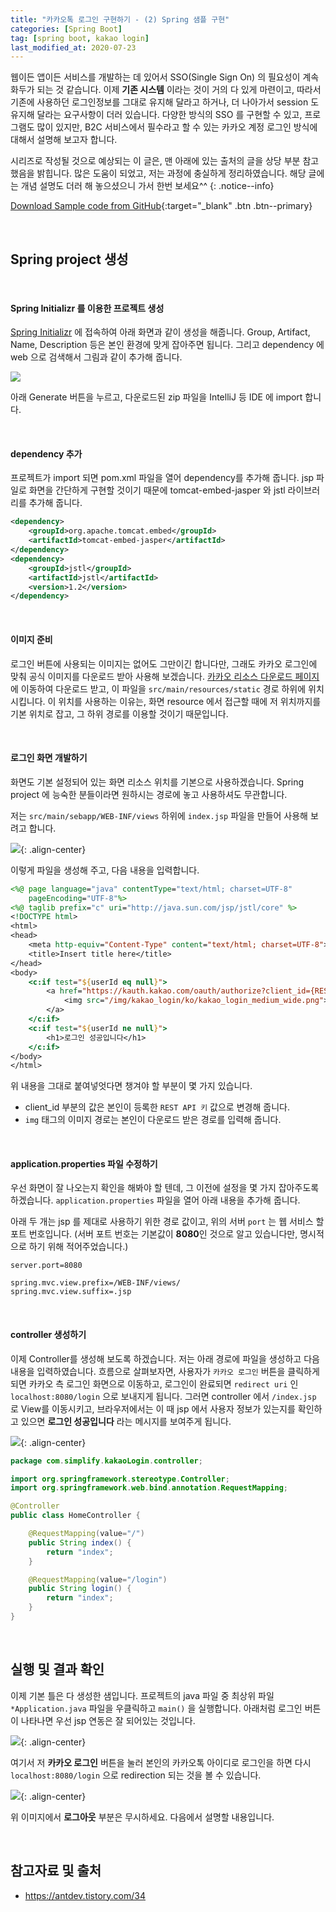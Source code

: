 ```yaml
---
title: "카카오톡 로그인 구현하기 - (2) Spring 샘플 구현"
categories: [Spring Boot]
tag: [spring boot, kakao login]
last_modified_at: 2020-07-23
---
```

웹이든 앱이든 서비스를 개발하는 데 있어서 SSO(Single Sign On) 의 필요성이 계속 화두가 되는 것 같습니다. 이제 **기존 시스템** 이라는 것이 거의 다 있게 마련이고, 따라서 기존에 사용하던 로그인정보를 그대로 유지해 달라고 하거나, 더 나아가서 session 도 유지해 달라는 요구사항이 더러 있습니다. 다양한 방식의 SSO 를 구현할 수 있고, 프로그램도 많이 있지만, B2C 서비스에서 필수라고 할 수 있는 카카오 계정 로그인 방식에 대해서 설명해 보고자 합니다. 

시리즈로 작성될 것으로 예상되는 이 글은, 맨 아래에 있는 출처의 글을 상당 부분 참고했음을 밝힙니다. 많은 도움이 되었고, 저는 과정에 충실하게 정리하였습니다. 해당 글에는 개념 설명도 더러 해 놓으셨으니 가서 한번 보세요^^
{: .notice--info}

[Download Sample code from GitHub](https://github.com/simpl-ify/SampleProjects/tree/master/kakaoLogin){:target="_blank" .btn .btn--primary}

<br/>

## Spring project 생성

<br/>

#### Spring Initializr 를 이용한 프로젝트 생성

[Spring Initializr](https://start.spring.io/) 에 접속하여 아래 화면과 같이 생성을 해줍니다. Group, Artifact, Name, Description 등은 본인 환경에 맞게 잡아주면 됩니다. 그리고 dependency 에 web 으로 검색해서 그림과 같이 추가해 줍니다.

![](/assets/images/posts/dev/backend/2020-07-23-kakao-login-2/start.spring.io-2020.07.23-11_26_38.png)

아래 Generate 버튼을 누르고, 다운로드된 zip 파일을 IntelliJ 등 IDE 에 import 합니다.

<br/>

#### dependency 추가

프로젝트가 import 되면 pom.xml 파일을 열어 dependency를 추가해 줍니다. jsp 파일로 화면을 간단하게 구현할 것이기 때문에 tomcat-embed-jasper 와 jstl 라이브러리를 추가해 줍니다.

```xml
<dependency>
    <groupId>org.apache.tomcat.embed</groupId>
    <artifactId>tomcat-embed-jasper</artifactId>
</dependency>
<dependency>
    <groupId>jstl</groupId>
    <artifactId>jstl</artifactId>
    <version>1.2</version>
</dependency>
```

<br/>

#### 이미지 준비

로그인 버튼에 사용되는 이미지는 없어도 그만이긴 합니다만, 그래도 카카오 로그인에 맞춰 공식 이미지를 다운로드 받아 사용해 보겠습니다. [카카오 리소스 다운로드 페이지](https://developers.kakao.com/tool/resource/login) 에 이동하여 다운로드 받고, 이 파일을 `src/main/resources/static` 경로 하위에 위치시킵니다. 이 위치를 사용하는 이유는, 화면 resource 에서 접근할 때에 저 위치까지를 기본 위치로 잡고, 그 하위 경로를 이용할 것이기 때문입니다. 

<br/>

#### 로그인 화면 개발하기

화면도 기본 설정되어 있는 화면 리소스 위치를 기본으로 사용하겠습니다. Spring project 에 능숙한 분들이라면 원하시는 경로에 놓고 사용하셔도 무관합니다. 

저는 `src/main/sebapp/WEB-INF/views` 하위에 `index.jsp` 파일을 만들어 사용해 보려고 합니다. 

![](/assets/images/posts/dev/backend/2020-07-23-kakao-login-2/screenCapture.png){: .align-center}

이렇게 파일을 생성해 주고, 다음 내용을 입력합니다. 

```jsp
<%@ page language="java" contentType="text/html; charset=UTF-8"
    pageEncoding="UTF-8"%>
<%@ taglib prefix="c" uri="http://java.sun.com/jsp/jstl/core" %>
<!DOCTYPE html>
<html>
<head>
    <meta http-equiv="Content-Type" content="text/html; charset=UTF-8">
    <title>Insert title here</title>
</head>
<body>
    <c:if test="${userId eq null}">
        <a href="https://kauth.kakao.com/oauth/authorize?client_id={REST API 키}&redirect_uri=http://localhost:8080/login&response_type=code">
            <img src="/img/kakao_login/ko/kakao_login_medium_wide.png">
        </a>
    </c:if>
    <c:if test="${userId ne null}">
        <h1>로그인 성공입니다</h1>
    </c:if>
</body>
</html>
```

위 내용을 그대로 붙여넣엇다면 챙겨야 할 부분이 몇 가지 있습니다. 
- client_id 부분의 값은 본인이 등록한 `REST API 키` 값으로 변경해 줍니다. 
- `img` 태그의 이미지 경로는 본인이 다운로드 받은 경로를 입력해 줍니다. 

<br/>

#### application.properties 파일 수정하기

우선 화면이 잘 나오는지 확인을 해봐야 할 텐데, 그 이전에 설정을 몇 가지 잡아주도록 하겠습니다. `application.properties` 파일을 열어 아래 내용을 추가해 줍니다. 

아래 두 개는 jsp 를 제대로 사용하기 위한 경로 값이고, 위의 서버 `port` 는 웹 서비스 할 포트 번호입니다. (서버 포트 번호는 기본값이 **8080**인 것으로 알고 있습니다만, 명시적으로 하기 위해 적어주었습니다.)

```properties
server.port=8080
 
spring.mvc.view.prefix=/WEB-INF/views/
spring.mvc.view.suffix=.jsp
```

<br/>

#### controller 생성하기

이제 Controller를 생성해 보도록 하겠습니다. 저는 아래 경로에 파일을 생성하고 다음 내용을 입력하였습니다. 흐름으로 살펴보자면, 사용자가 `카카오 로그인` 버튼을 클릭하게 되면 카카오 측 로그인 화면으로 이동하고, 로그인이 완료되면 `redirect uri` 인 `localhost:8080/login` 으로 보내지게 됩니다. 그러면 controller 에서 `/index.jsp` 로 View를 이동시키고, 브라우저에서는 이 때 jsp 에서 사용자 정보가 있는지를 확인하고 있으면 **로그인 성공입니다** 라는 메시지를 보여주게 됩니다. 

![](/assets/images/posts/dev/backend/2020-07-23-kakao-login-2/screenCapture2.png){: .align-center}

```java
package com.simplify.kakaoLogin.controller;

import org.springframework.stereotype.Controller;
import org.springframework.web.bind.annotation.RequestMapping;

@Controller
public class HomeController {

    @RequestMapping(value="/")
    public String index() {
        return "index";
    }

    @RequestMapping(value="/login")
    public String login() {
        return "index";
    }
}
```

<br/>

## 실행 및 결과 확인

이제 기본 틀은 다 생성한 샘입니다. 프로젝트의 java 파일 중 최상위 파일 `*Application.java` 파일을 우클릭하고 `main()` 을 실행합니다. 아래처럼 로그인 버튼이 나타나면 우선 jsp 연동은 잘 되어있는 것입니다. 

![](/assets/images/posts/dev/backend/2020-07-23-kakao-login-2/screenCapture3.png){: .align-center}

여기서 저 **카카오 로그인** 버튼을 눌러 본인의 카카오톡 아이디로 로그인을 하면 다시 `localhost:8080/login` 으로 redirection 되는 것을 볼 수 있습니다. 

![](/assets/images/posts/dev/backend/2020-07-23-kakao-login-2/screenCapture4.png){: .align-center}

위 이미지에서 **로그아웃** 부분은 무시하세요. 다음에서 설명할 내용입니다.

<br/>

## 참고자료 및 출처

- <https://antdev.tistory.com/34>